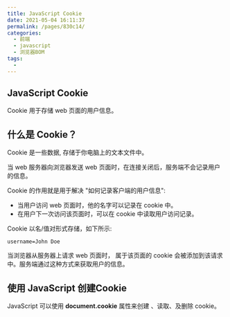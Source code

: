```yaml
---
title: JavaScript Cookie
date: 2021-05-04 16:11:37
permalink: /pages/830c14/
categories:
  - 前端
  - javascript
  - 浏览器BOM
tags:
  - 
---
```

## JavaScript Cookie

Cookie 用于存储 web 页面的用户信息。

## 什么是 Cookie？

Cookie 是一些数据, 存储于你电脑上的文本文件中。

当 web 服务器向浏览器发送 web 页面时，在连接关闭后，服务端不会记录用户的信息。

Cookie 的作用就是用于解决 "如何记录客户端的用户信息":

- 当用户访问 web 页面时，他的名字可以记录在 cookie 中。
- 在用户下一次访问该页面时，可以在 cookie 中读取用户访问记录。

Cookie 以名/值对形式存储，如下所示:

```
username=John Doe
```



当浏览器从服务器上请求 web 页面时， 属于该页面的 cookie 会被添加到该请求中。服务端通过这种方式来获取用户的信息。

## 使用 JavaScript 创建Cookie

JavaScript 可以使用 **document.cookie** 属性来创建 、读取、及删除 cookie。